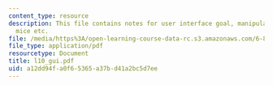 ```yaml
---
content_type: resource
description: This file contains notes for user interface goal, manipulation, widgets,
  mice etc.
file: /media/https%3A/open-learning-course-data-rc.s3.amazonaws.com/6-883-pervasive-human-centric-computing-sma-5508-spring-2006/a12dd94fa0f65365a37bd41a2bc5d7ee_l10_gui.pdf
file_type: application/pdf
resourcetype: Document
title: l10_gui.pdf
uid: a12dd94f-a0f6-5365-a37b-d41a2bc5d7ee
---
```

